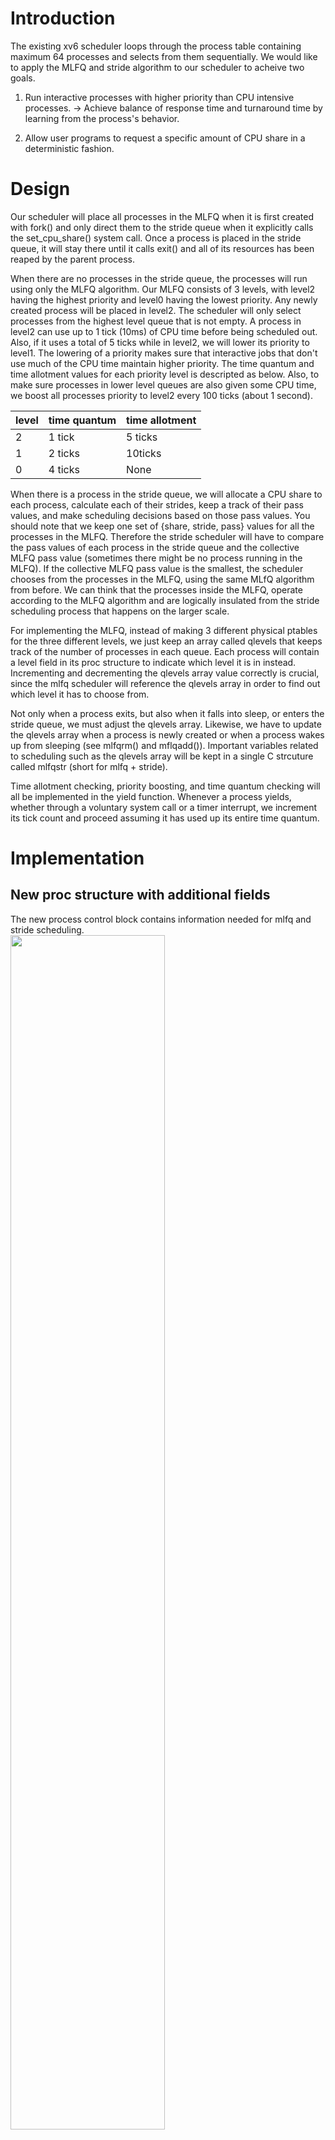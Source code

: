 # Introduction
The existing xv6 scheduler loops through the process table containing maximum 64 processes and selects from them sequentially. We would like to apply the MLFQ and stride algorithm to our scheduler to acheive two goals.
1. Run interactive processes with higher priority than CPU intensive processes. -> Achieve balance of response time and turnaround time by learning from the process's behavior.

2. Allow user programs to request a specific amount of CPU share in a deterministic fashion.

# Design
Our scheduler will place all processes in the MLFQ when it is first created with fork() and only direct them to the stride queue when it explicitly calls the set_cpu_share() system call. Once a process is placed in the stride queue, it will stay there until it calls exit() and all of its resources has been reaped by the parent process.

When there are no processes in the stride queue, the processes will run using only the MLFQ algorithm. Our MLFQ consists of 3 levels, with level2 having the highest priority and level0 having the lowest priority. Any newly created process will be placed in level2. The scheduler will only select processes from the highest level queue that is not empty. A process in level2 can use up to 1 tick (10ms) of CPU time before being scheduled out.  Also, if it uses a total of 5 ticks while in level2, we will lower its priority to level1. The lowering of a priority makes sure that interactive jobs that don't use much of the CPU time maintain higher priority. The time quantum and time allotment values for each priority level is descripted as below. Also, to make sure processes in lower level queues are also given some CPU time, we boost all processes priority to level2 every 100 ticks (about 1 second).

| level | time quantum | time allotment | 
| ------ | ------ | ------- |
| 2 | 1 tick | 5 ticks |
| 1 | 2 ticks | 10ticks |
| 0 | 4 ticks | None |

When there is a process in the stride queue, we will allocate a CPU share to each process, calculate each of their strides, keep a track of their pass values, and make scheduling decisions based on those pass values. You should note that we keep one set of {share, stride, pass} values for all the processes in the MLFQ. Therefore the stride scheduler will have to compare the pass values of each process in the stride queue and the collective MLFQ pass value (sometimes there might be no process running in the MLFQ). If the collective MLFQ pass value is the smallest, the scheduler chooses from the processes in the MLFQ, using the same MLfQ algorithm from before. We can think that the processes inside the MLFQ, operate according to the MLFQ algorithm and are logically insulated from the stride scheduling process that happens on the larger scale.  

For implementing the MLFQ, instead of making 3 different physical ptables for the three different levels, we just keep an array called qlevels that keeps track of the number of processes in each queue. Each process will contain a level field in its proc structure to indicate which level it is in instead. Incrementing and decrementing the qlevels array value correctly is crucial, since the mlfq scheduler will reference the qlevels array in order to find out which level it has to choose from. 

Not only when a process exits, but also when it falls into sleep, or enters the stride queue, we must adjust the qlevels array. Likewise, we have to update the qlevels array when a process is newly created or when a process wakes up from sleeping (see mlfqrm() and mflqadd()). Important variables related to scheduling such as the qlevels array will be kept in a single C strcuture called mlfqstr (short for mlfq + stride). 

Time allotment checking, priority boosting, and time quantum checking will all be implemented in the yield function. Whenever a process yields, whether through a voluntary system call or a timer interrupt, we increment its tick count and proceed assuming it has used up its entire time quantum.

# Implementation
## New proc structure with additional fields
The new process control block contains information needed for mlfq and stride scheduling.  
<img src="uploads/fcc01452b983a53f6e5876e4bc217cc3/image.png" width=70%/>

- **level**   
  The mlfq level 0~2. If a process calls set_cpu_share successfully, level is set to -1 to indicate it is in the stride queue. 

- **timeallot, timequantum**   
  These two values are determined by the mlfq level. Its values are changed accordingly when a process's mlfq level changes (e.g. in priboost() or lowerlevel()). A process with level=-1 (in stride queue) will have a time quantum of 1 and this value does not change until the process exits. 

- **tickcount**  
  This value counts the number of ticks a mlfq process used while running in a MLFQ level. This value is set to 0 when a process is first set up in allocproc() and is incremented whenever it yields. This value is reset to 0 whenever its mlfq level is changed. 

- **share**  
  This values is set only when a process calls the set_cpu_share system call. We need to know how much of CPU share a process holds to make sure we make that amount of share free when that process exits (see striderm()). 

- **stride**  
  A larger stride indicates a process with small CPU share, and a smaller stride indicates a large CPU share. It is calcuated as **(int)((10000 / share) + 0.5)**. Adding 0.5 is to round up. 

- **pass**  
  A process's pass value is incremented by its stride value whenever a process yields(see yield()). When the stride queue is not empty, the scheduler selects the process with the smallest pass value. Pass values are initialized as 0 when a processes are first set up in allocproc().

- **next**  
  This is a pointer to a different proc strucuture. This is needed for implementing a linked list of stride processes (process that validly called set_cpu_share at least once). This list will be used in the scheduler to find the process with the smallest pass value. The linked list can be accessed through the stride_head poiter in the global mlfqstr structure. A process is added to the linked list if a call to set_cpu_share is successful, and deleted from the linked list when it exits. Keeping this list prevents having to loop through the entire process tables mutiple times when scheduling.
  
## Protected data for scheduling tasks
![image](uploads/a0897ce67ce3f5fee8c864a78f0c07a9/image.png)  
<!--There are many data related to the scheduling process that has to be maintained, and I collected them into a global data structure and made sure a race condition doesn't occur by protecting it with a lock. Time stamps that record when a priority boost has occured is used in the yield function to determine if it is time to perform another priority boost. Also, we manintain an array that stores how many processes are currently running in each mlfq level. We need this information to know which mlfq levels are empty, so we can choose the correct mlfq level to select from. We also maintain stride scheduling related data such as the stride and pass value of mlfq processes and a pointer to a linked list of processes in the stride queue. We also maintain a seperate field that stores the number of runnable processes currenlty in the mlfq. This is to avoid calculating qlevels[2] + qlevels[1] + qlevels[0] at every scheduler execution. Finally, stride_share that holds the sum of CPU share all the processes in the stride queue is used. -->

- **priboosttime**  
  In the yield function, we check the global tick variable to see if 100 ticks has passed since the last priority boost. For this, we keep a priboosttime variable to record the tick value at the time a priority boost occurs. If the current tick is 100 ticks larger than the priboosttime values, we call priboost(). See yield()

- **mlfq_pass**  
  Pass values for processes in the MLFQ are counted collectively in mlfq_pass. It is updated in in the yield() function whenever a MLFQ process yields. 

- **mlfq_stride**
  Whenever a process in the MLFQ yields, we increment mlfq_pass by mlfq_stride. mlfq_stride value is updated whenever there is a change in CPU share. CPU share change occurs when a process calls, set_cpu_share successfully(CPU share increase), or when a process holding some CPU share exits (CPU share decrease).

- **mlfq_proc_cnt**
  This value is the number of processes that are RUNNABLE in the MLFQ. It is calculated as qlevels[2] + qlevels[1] + qlevels[0]. This values is changed whenver a process either enters or exits the MLFQ by calling mlfqrm() or mlfqadd(). We keep this value to avoid calculating the former addition every time the scheduler runs.

- **stride_share**
  stride_share stores the total sum of CPU share processes have claimed through set_cpu_share. ex. set_cpu_share(5), set_cpu_share(10) -> stride_share = 20 
  In set_cpu_share, we check stride_share and revoke any requests that make stride_share exceed 80. Also, we don't keep a seperate mlfq_share, and just calculate 100-stride_share when needed.

- **stride_head**
  This is the pointer to the list of processes in the stride queue. This list is a form of linked list, and a process is inserted to this list when it calles set_cpu_share, and removed from it when it exits. A process that entered the stride queue does not return to the mlfq until it completes exection and calls exit().

- **qlevels[3]**
  This is in an array that keeps the number of processes in each MLFQ level. Whenever mlfqrm() or mlfqadd() is called we decrement or incerement from the qlevels array.


## API
void **mlfqadd**(struct proc *)
  - There is no MLFQ data structure that contains pointers to all the processes running in the MLFQ. Instead we just track the number of processes in each MLFQ level and the total sum of processes in the MLFQ for simplicity. 
  - When a process is set up with allocproc(), and state is set to RUNNALBE in fork(), this means it can now be scheduled. Therefore we call mlfqadd() to add the process to the mlfq by incrementing the corresponding qlevels value, and the mlfq process count.  
  - Also, we need to call mlfqadd() when we wakeup sleeping processes on a channel in wakeup1() and also when we wakeup a sleeping process in kill(). This is because a process is removed from the mlfq when it we set it to state SLEEPING. Removing a process from an mlfq means to decrement 1 from the process's level's qlevels array element (see mlfqrm()).
  
void **mlfqrm**(struct proc *)
  - mlfqrm() is called when a process exits and is set to ZOMBIE state, waiting for the parent process to reap it. 
  - Removing a process from the mlfq simply means decrementing 1 from the process level's corresponding qlevels array element. The mlfq process count also is decremented by 1.
  - mlfqrm() is also called when a process successfully calls set_cpu_share for the first time. A subsequent call to strideadd() will add the process to the stride process list (pointed to by stride_head).
  - mlfqrm() is also called in sleep(). If we don't do this, the mlfq scheduler will not be able to recognise that a process has been removed from a level. This may cause the scheduler to search for a process in level n without realising that level n is empty, resulting in an infinite loop or system crash. 
  
void **strideadd**(struct proc *)
  ```
  p->next = mlfqstr.stride_head; 
  mlfqstr.stride_head = p;
  ```
  - When a process successfully calls set_cpu_share, we add it to the stride process list. This is a linked list of processes in the stride queue which is pointed to by stride_head, defined in the mlfqstr structure. 
  - The list of stride processes will be used to find the process with the smallest pass value. This seperate list is maintained to avoid having to search the entire process table to find the smallest pass value. 
  - The process will be added to the front of the list.   
  
void **striderm**(struct proc *)
- When a process that is in the stride queue exits, we call striderm to remove it from the stride process list.
- In the exit() procedure, you can find a piece of logic that checks if the process's level is -1. If it is -1 we call striderm() and if it is not, we call mlfqrm().
- Also, we have to reclaim the CPU share this process was holding and give it back to the MLFQ share. We decrement this process's share from the stride_share variable and also update the MLFQ's stride value.
- Another point to mention is when the stride queue becomes empty. We check this by the statement if(!stride_head). We then reset the mlfq's pass value to 0. -> If we don't do this, MLFQ processes won't be able to run for many runs when more stride processes are created because it has a large pass value from before. This will make the CPU share allocation inaccurate. 
```
void 
striderm(struct proc * p)
{
  struct proc * pptr = mlfqstr.stride_head;
  // If p is at the head of the stride queue.
  if(pptr == p)
    mlfqstr.stride_head = pptr->next; 
  else{
    while(pptr){
      if(pptr->next == p){
        pptr->next = p->next;
        break;
      }
      pptr = pptr->next;
    } 
  }
  
  p->next = NULL;

  // reset the mlfq share and mlfq stride
  mlfqstr.stride_share -= p->share;
  mlfqstr.mlfq_stride = (int)(STRIDE_DIVIDEND/(100-mlfqstr.stride_share) + 0.5);
  
  // If the stride queue becomes empty, we reset the mlfq's pass value to 0
  if(!mlfqstr.stride_head)
    mlfqstr.mlfq_pass = 0;
}
```  

void **yield**()
- Time Allotment Check  
  Whenever a process yields, we increment its tickcount. Then we check if it has exceeded its time allotment and lower its mlfq value if it has. The process's tickcount value will be rest to 0 when its mlfq level changes. The time allotment check sequence is not executed for processes in the stride queue which have a level value < 0.
  ```
  uint tickcount = curproc->tickcount++;
  uint level = curproc->level;

  // Check if this process has used up its time allotment
  // We skip this part for stride processes (their level values are -1)
  int lowered = 0;
  if(level > 0 && (tickcount >= curproc->timeallot)){
    // used up its time allot
    lowerlevel(curproc);
    lowered = 1;
  }
  ```

- Priority Boosting  
  From the process table, we search for process that are runnable and not in the stride queue. We boost their mlfq level to the highest level 2. This process makes sure there are no starving processes in lower level queues. priboost() is called whenever 100 ticks has passed since the last priority boost. A global variable priboosttime is saved in the mlfqstr structure to record the tick value of when a priority boost occurred.
  ```
  // Priority Boost
  acquire(&tickslock);
  acquire(&mlfqstr.lock);
  if(ticks - mlfqstr.priboosttime >= 100){
    mlfqstr.priboosttime = ticks;
    priboost();
  }
  release(&tickslock);
  ```

- Pass Update  
  If the stride_head is not empty, this means a stride scheduler is running and we need to update pass values. If the level is -1, this process is in the stride queue, so we increment its own pass value by its own stride. However, is the level is some value between 0~2, this process is in the MLFQ, so we increment the collective pass value defined in the mlfqstr structure. 
  ```
  // If the stride queue is not empty, we have to increment pass values every time a process yields
  if(mlfqstr.stride_head){
    // if the yielding process is in the stride queue
    if(level == -1) curproc->pass += curproc->stride;

    // if the yielding process is in the mlfq
    else mlfqstr.mlfq_pass += mlfqstr.mlfq_stride;
  }
  release(&mlfqstr.lock);
  ```
- Scheduler call  
  We call the scheduler in two cases.
  1. The yielding process used up its time quantum. 
  2. The yielding process has been moved to a lower level queue.
  ```
  // Do not call scheduler if it hasn't used up its time quantum
  // Processes in stride queue will always call the scheduler because their time quantum is 1.
  if(lowered || tickcount % curproc->timequant == 0){
    curproc->state = RUNNABLE;
    sched();
  }
  ```


void **lowerlevel**(struct proc*)  
- We lower a process's level, change the qlevels array values accordingly, and rest the tickcount to 0. The time quantum and time allotment value is also rest. The caller is always yield().


void **priboost**()  
- All runnable processes in the mlfq will be boosted to the highest level, level2. Processes in the stride queue will be filtered out by choosing only the processes that do not have a -1 level value.


int **set_cpu_share**(int share)  
- A share value of <= 0 will be hadled as a wrong input error.
- The sum of the CPU share already claimed by other processes is stored in stride_share. If this share request requires more than 80% of the CPU time to be allocated to the stride processes, we revoke the request.
- We add the process to the stride queue if it never called set_cpu_share before. If it has and is already in the stride queue, we just move on to the next step.
- First, we increment the stride_share by the amount of share requested and calculate a stride values for this process. Then we set the level to -1 so we can resognise that this process is in the stride queue in different procedures and also make sure they are not scheduled by the mlfq scheduler. Processes in the stride queue get a time quanutm of 1. Finally, update the mlfq's stride as well, since its share is now decremented. 

void **scheduler**()
- Pass Value Check (if stride queue is not empty)  
  If the stride queue is not empty (we can known this by checking if the stride_head pointer is not a NULL pointer) we need to run the stride scheduler. We search for the smallest pass value, starting with the collective pass value of the MLFQ processes. This is defined as mlfq_pass in the mlfqstr structure. If the MLFQ is empty, we should start with the first process we find in the stride process list. Then we loop through the entire stride process list until we reach the end (which is defined as a NULL pointer). If we find a stride process that has the smallest pass value, newproc will be point to this proceess. Since we found a new process to run, we can jump to the contextswitch code section. However, if the MLFQ pass value turns out to be the smallest, new proc will not be allocated and we will have to do a MLFQ process search to select a new process. 
  ```
  if(mlfqstr.stride_head){
      // Find the process with the least pass value
      uint min_pass;
      struct proc* sp = mlfqstr.stride_head;

      if(mlfqstr.mlfq_proc_cnt > 0){
        min_pass = mlfqstr.mlfq_pass;
      }
      else{
        min_pass = mlfqstr.stride_head->pass;
      }

      while(sp){
        if(sp->pass <= min_pass && sp->state == RUNNABLE){
          min_pass = sp->pass;
          newproc = sp;
        }
        sp = sp->next;
      }

      // if a stride process has the smallest pass value
      if(newproc){
        release(&mlfqstr.lock);
        goto contextswitch;
      }
    }
  ```
- MLFQ Process Search   
  We first find the highest MLFQ level that is not empty by checking the qlevels array. We then search through the process table to find a process that is RUNNABLE, and in the selected level. Process's in the stride queue have level -1 so they will not be selected here. Also, to make sure processes in the MLFQ are selected alternately, we keep a pointer called searchidx that tells the scheduler where to start searching. For example, if process number 3 was scheduled in the last MLFQ scheduling run, the search will start at process 4 in the next run. To prevent infinite loops when there are no processes to run in the MLFQ loop, we search at most 64 times.   
  This 'MLFQ Process Search' section is executed in two cases.
  - The stride queue is empty.
  - The stride queue is not empty and the MLFQ pass value is smallest.   

  ```
  int cnt = 0;
    struct proc* p;
    while((p = searchidx)){
      if(searchidx < &ptable.proc[NPROC])
        searchidx ++;
      else
        searchidx = ptable.proc;

      if(p->state == RUNNABLE && p->level == level){
        newproc = p;
        break;
      }

      if(cnt >= 63) 
        break;
      cnt++;
    }
  ```

- Context Switch  
  If a runnable process is found, we perfrom context swtich and jump into a new process. 


# Example Scheduling Scenario
## 2 MLFQ, 1 Stride (5%), 1 Stride (15%)
2 Processes are running in the MLFQ, and process c called set_cpu_share(5) and process d called set_cpu_share(15). 

|Process|Share|Stride|
|-------|------|------|
|MLFQ(a, b)|50%|200|
|c|25%|400|
|d|25%|400|

**Algorithm**

* Choose process with the least pass value
  * When MLFQ is selected
    * If level2 queue is not empty, pick a process from level2 and run it for 1 tick.  
      If level2 is empty and level1 is not, pick a process from level1 and run it for 2 ticks.  
      Do the same for level0. (4ticks)
    * Increment MLFQ's pass value by **stride \* (# of ticks used)**
  * When a process that called set_cpu_share (e.g. process c or process d) is selected
    * Run it for 1 tick.
    * Increment the process's pass value by its stride.

Le'ts apply these steps to the previous example of processes a, b, c, d. At first, the pass values will be initialized with 0 and any one of the processes can be selected.

| Time\\Pass | MLFQ | c | d |
|------------|------|---|---|
| Time 1 | 0 | 0 | 0 |
| Time 2 (a) | 200 | 0 | 0 |
| Time 3 (c) | 200 | 400 | 0 |
| Time 4 (d) | 200 | 400 | 400 |
| Time 5 (b) | 400 | 400 | 400 |

* Time 2: Select MLFQ to run. MLFQ has process a and b in level2 queue. Select a and run it for 1 tick. -> Increment pass by 1\*200=200.
* Time 3: Select c to run. Run for 1 tick. -> Increment pass by 400.
* Time 4: Select d to run. Run for 1 tick. -> Increment pass by 400.
* Time 5: Select MLFQ to run. MLFQ has process a and b in level2 queue. Select b and run it for 1 tick. -> Increment pass by 1\*200 = 200

We can see that the scheduling sequence "a(MLFQ), c, d, b(MLFQ)" reflects the cpu share of 50% for MLFQ, 25% for c, and 25% for d. This sequence will keep repeating itself until process a and b use up its time allot and move down to level 1. Let's assume this happened around Time 20 and continue the example.

| Time\\Pass | MLFQ | c | d |
|------------|------|---|---|
| Time 20 | 2,000 | 2,000 | 2,000 |
| Time 21 (aa) | 2,400 | 20 | 20 |
| Time 22 (c) | 2,400 | 2,400 | 20 |
| Time 23 (d) | 2,400 | 2,400 | 2,400 |
| Time 24 (bb) | 2,800 | 2,400 | 2,400 |
| Time 22 (c) | 2,800 | 2,800 | 2,400 |
| Time 23 (d) | 2,800 | 2,800 | 2,800 |

At time 21, MLFQ is selected to run and it chooses process a in level1. It runs a for 2 ticks(since it is in level1) and increments its pass value by 2\*200=400. At Time 22 and Time 23, process c and d is selected. This seqeunce repeates once more, with the only difference being that MLFQ selects b and runs it for 2 ticks. Therefore we get a resulting sequence of "a, a, c, d, b , b, c, d" which also follows the 50% MLFQ, 25% c, 25% d cpu share designation!

# Current State
### 2 MLFQ processes, 1 Stride(5%), 1 Stride 15%  
![image](uploads/b7ee3cddf42ed155a437fdd2cb3b4560/image.png)
  
|Process|CPU Usage|Formula|
|----|----|----|
|MLFQ|79.64%|(501702 + 509984)/total|
|Stride 5%|5.07%|194082/total|
|Stride 15%|15.27%|64422/total|

### 2 MLFQ process, 2 Stride 25%  
![image](uploads/8bab2cbd34f0d8fd10c89a47a0c5efd9/image.png)  
  
|Process|CPU Usage|
|----|----|
|MLFQ|50.18%|
|Stride 25%|24.81%|
|Stride 25%|25.00%|
